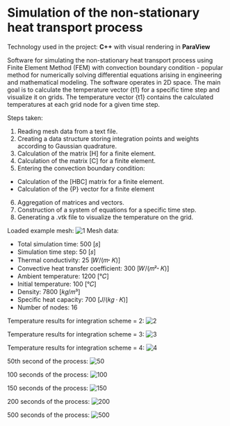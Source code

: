 # Simulation of the non-stationary heat transport process

Technology used in the project: **C++** with visual rendering in **ParaView**

Software for simulating the non-stationary heat transport process using Finite Element Method (FEM) with convection boundary condition - popular method for numerically solving differential equations arising in engineering and mathematical modeling. The software operates in 2D space. The main goal is to calculate the temperature vector {t1} for a specific time step and visualize it on grids. The temperature vector {t1} contains the calculated temperatures at each grid node for a given time step.

Steps taken:
1. Reading mesh data from a text file.
2. Creating a data structure storing integration points and weights according to Gaussian quadrature.
3. Calculation of the matrix [H] for a finite element.
4. Calculation of the matrix [C] for a finite element.
5. Entering the convection boundary condition:
- Calculation of the [HBC] matrix for a finite element.
- Calculation of the {P} vector for a finite element
6. Aggregation of matrices and vectors.
7. Construction of a system of equations for a specific time step.
8. Generating a .vtk file to visualize the temperature on the grid.

Loaded example mesh:
![1](https://github.com/karoldziadkowiec/non-stationary-heat-transport-FEN/blob/master/photos/1.png)
Mesh data:
- Total simulation time: 500 [𝑠]
- Simulation time step: 50 [𝑠]
- Thermal conductivity: 25 [𝑊/(𝑚ꞏ 𝐾)]
- Convective heat transfer coefficient: 300 [𝑊/(𝑚²ꞏ 𝐾)]
- Ambient temperature: 1200 [°𝐶]
- Initial temperature: 100 [°𝐶]
- Density: 7800 [𝑘𝑔/𝑚³]
- Specific heat capacity: 700 [𝐽/(𝑘𝑔 · 𝐾)]
- Number of nodes: 16

Temperature results for integration scheme = 2:
![2](https://github.com/karoldziadkowiec/non-stationary-heat-transport-FEN/blob/master/photos/2.png)

Temperature results for integration scheme = 3:
![3](https://github.com/karoldziadkowiec/non-stationary-heat-transport-FEN/blob/master/photos/3.png)

Temperature results for integration scheme = 4:
![4](https://github.com/karoldziadkowiec/non-stationary-heat-transport-FEN/blob/master/photos/4.png)


50th second of the process:
![50](https://github.com/karoldziadkowiec/non-stationary-heat-transport-FEN/blob/master/photos/50.png)

100 seconds of the process:
![100](https://github.com/karoldziadkowiec/non-stationary-heat-transport-FEN/blob/master/photos/100.png)

150 seconds of the process:
![150](https://github.com/karoldziadkowiec/non-stationary-heat-transport-FEN/blob/master/photos/150.png)

200 seconds of the process:
![200](https://github.com/karoldziadkowiec/non-stationary-heat-transport-FEN/blob/master/photos/200.png)

500 seconds of the process:
![500](https://github.com/karoldziadkowiec/non-stationary-heat-transport-FEN/blob/master/photos/500.png)
